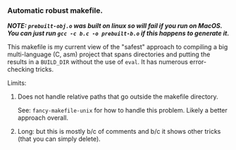 ### Automatic robust makefile.

***NOTE: `prebuilt-obj.o` was built on linux so will fail if you run on
MacOS.  You can just run `gcc -c b.c -o prebuilt-b.o` if this happens
to generate it.***

This makefile is my current view of the "safest" approach to compiling
a big multi-language (C, asm) project that spans directories and putting
the results in a `BUILD_DIR` without the use of `eval`.  It has numerous
error-checking tricks.

Limits:
  1. Does not handle relative paths that go outside the
     makefile directory.

     See: `fancy-makefile-unix` for how to handle this problem.
     Likely a better approach overall.

  2. Long: but this is mostly b/c of comments and b/c it
     shows other tricks (that you can simply delete).
